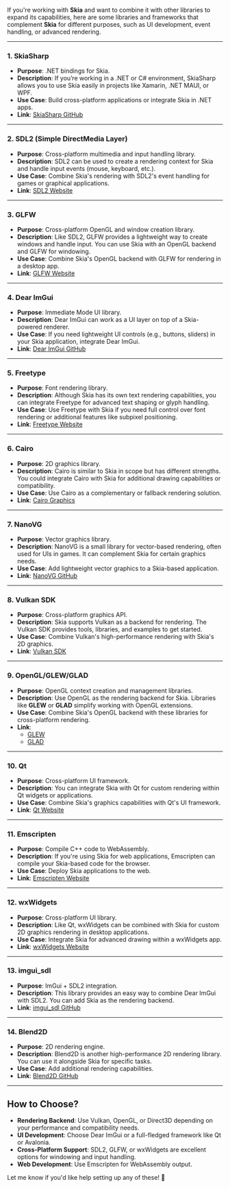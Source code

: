 If you're working with **Skia** and want to combine it with other libraries to expand its capabilities, here are some libraries and frameworks that complement **Skia** for different purposes, such as UI development, event handling, or advanced rendering.

---

### **1. SkiaSharp**
- **Purpose**: .NET bindings for Skia.
- **Description**: If you’re working in a .NET or C# environment, SkiaSharp allows you to use Skia easily in projects like Xamarin, .NET MAUI, or WPF.
- **Use Case**: Build cross-platform applications or integrate Skia in .NET apps.
- **Link**: [SkiaSharp GitHub](https://github.com/mono/SkiaSharp)

---

### **2. SDL2 (Simple DirectMedia Layer)**
- **Purpose**: Cross-platform multimedia and input handling library.
- **Description**: SDL2 can be used to create a rendering context for Skia and handle input events (mouse, keyboard, etc.).
- **Use Case**: Combine Skia's rendering with SDL2's event handling for games or graphical applications.
- **Link**: [SDL2 Website](https://www.libsdl.org/)

---

### **3. GLFW**
- **Purpose**: Cross-platform OpenGL and window creation library.
- **Description**: Like SDL2, GLFW provides a lightweight way to create windows and handle input. You can use Skia with an OpenGL backend and GLFW for windowing.
- **Use Case**: Combine Skia's OpenGL backend with GLFW for rendering in a desktop app.
- **Link**: [GLFW Website](https://www.glfw.org/)

---

### **4. Dear ImGui**
- **Purpose**: Immediate Mode UI library.
- **Description**: Dear ImGui can work as a UI layer on top of a Skia-powered renderer.
- **Use Case**: If you need lightweight UI controls (e.g., buttons, sliders) in your Skia application, integrate Dear ImGui.
- **Link**: [Dear ImGui GitHub](https://github.com/ocornut/imgui)

---

### **5. Freetype**
- **Purpose**: Font rendering library.
- **Description**: Although Skia has its own text rendering capabilities, you can integrate Freetype for advanced text shaping or glyph handling.
- **Use Case**: Use Freetype with Skia if you need full control over font rendering or additional features like subpixel positioning.
- **Link**: [Freetype Website](https://freetype.org/)

---

### **6. Cairo**
- **Purpose**: 2D graphics library.
- **Description**: Cairo is similar to Skia in scope but has different strengths. You could integrate Cairo with Skia for additional drawing capabilities or compatibility.
- **Use Case**: Use Cairo as a complementary or fallback rendering solution.
- **Link**: [Cairo Graphics](https://www.cairographics.org/)

---

### **7. NanoVG**
- **Purpose**: Vector graphics library.
- **Description**: NanoVG is a small library for vector-based rendering, often used for UIs in games. It can complement Skia for certain graphics needs.
- **Use Case**: Add lightweight vector graphics to a Skia-based application.
- **Link**: [NanoVG GitHub](https://github.com/memononen/nanovg)

---

### **8. Vulkan SDK**
- **Purpose**: Cross-platform graphics API.
- **Description**: Skia supports Vulkan as a backend for rendering. The Vulkan SDK provides tools, libraries, and examples to get started.
- **Use Case**: Combine Vulkan's high-performance rendering with Skia's 2D graphics.
- **Link**: [Vulkan SDK](https://vulkan.lunarg.com/)

---

### **9. OpenGL/GLEW/GLAD**
- **Purpose**: OpenGL context creation and management libraries.
- **Description**: Use OpenGL as the rendering backend for Skia. Libraries like **GLEW** or **GLAD** simplify working with OpenGL extensions.
- **Use Case**: Combine Skia's OpenGL backend with these libraries for cross-platform rendering.
- **Link**:
  - [GLEW](http://glew.sourceforge.net/)
  - [GLAD](https://glad.dav1d.de/)

---

### **10. Qt**
- **Purpose**: Cross-platform UI framework.
- **Description**: You can integrate Skia with Qt for custom rendering within Qt widgets or applications.
- **Use Case**: Combine Skia's graphics capabilities with Qt's UI framework.
- **Link**: [Qt Website](https://www.qt.io/)

---

### **11. Emscripten**
- **Purpose**: Compile C++ code to WebAssembly.
- **Description**: If you're using Skia for web applications, Emscripten can compile your Skia-based code for the browser.
- **Use Case**: Deploy Skia applications to the web.
- **Link**: [Emscripten Website](https://emscripten.org/)

---

### **12. wxWidgets**
- **Purpose**: Cross-platform UI library.
- **Description**: Like Qt, wxWidgets can be combined with Skia for custom 2D graphics rendering in desktop applications.
- **Use Case**: Integrate Skia for advanced drawing within a wxWidgets app.
- **Link**: [wxWidgets Website](https://www.wxwidgets.org/)

---

### **13. imgui_sdl**
- **Purpose**: ImGui + SDL2 integration.
- **Description**: This library provides an easy way to combine Dear ImGui with SDL2. You can add Skia as the rendering backend.
- **Link**: [imgui_sdl GitHub](https://github.com/Tyyppi77/imgui_sdl)

---

### **14. Blend2D**
- **Purpose**: 2D rendering engine.
- **Description**: Blend2D is another high-performance 2D rendering library. You can use it alongside Skia for specific tasks.
- **Use Case**: Add additional rendering capabilities.
- **Link**: [Blend2D GitHub](https://github.com/blend2d/blend2d)

---

## **How to Choose?**
- **Rendering Backend**: Use Vulkan, OpenGL, or Direct3D depending on your performance and compatibility needs.
- **UI Development**: Choose Dear ImGui or a full-fledged framework like Qt or Avalonia.
- **Cross-Platform Support**: SDL2, GLFW, or wxWidgets are excellent options for windowing and input handling.
- **Web Development**: Use Emscripten for WebAssembly output.

Let me know if you'd like help setting up any of these! 🚀